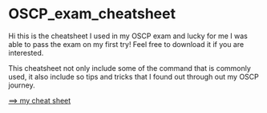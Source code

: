 # OSCP_exam_cheatsheet

Hi this is the cheatsheet I used in my OSCP exam and lucky for me I was able to pass the exam on my first try! Feel free to download it if you are interested.

This cheatsheet not only include some of the command that is commonly used, it also include so tips and tricks that I found out through out my OSCP journey.

[==> my cheat sheet](cheatsheet.md)
